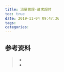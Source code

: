 ```yaml
---
title: 流量管理-请求超时
toc: true
date: 2019-11-04 09:47:36
tags:
categories:
---
```






## 参考资料
> - []()
> - []()

